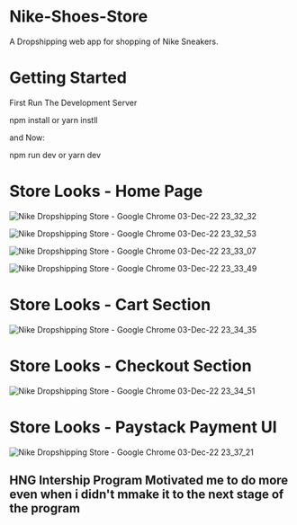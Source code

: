 # Nike-Shoes-Store
A Dropshipping web app for shopping of Nike Sneakers.

# Getting Started

First Run The Development Server

npm install or yarn instll

and Now:

npm run dev or yarn dev

# Store Looks - Home Page
![Nike Dropshipping Store - Google Chrome 03-Dec-22 23_32_32](https://user-images.githubusercontent.com/56152847/205465762-27e2d7ef-1936-4644-9d88-756a1a60bbb5.png)

![Nike Dropshipping Store - Google Chrome 03-Dec-22 23_32_53](https://user-images.githubusercontent.com/56152847/205465783-9eaa5a47-1a89-4a83-b44e-2c1d29a14a15.png)

![Nike Dropshipping Store - Google Chrome 03-Dec-22 23_33_07](https://user-images.githubusercontent.com/56152847/205465974-fcd9a59c-6c34-40f8-964d-111dcc09961c.png)

![Nike Dropshipping Store - Google Chrome 03-Dec-22 23_33_49](https://user-images.githubusercontent.com/56152847/205465977-02d75e66-1466-498c-a1b6-255f68b026a5.png)


# Store Looks - Cart Section
![Nike Dropshipping Store - Google Chrome 03-Dec-22 23_34_35](https://user-images.githubusercontent.com/56152847/205465812-a478f39d-f3c5-48f1-8316-0bfb167850c2.png)


# Store Looks - Checkout Section
![Nike Dropshipping Store - Google Chrome 03-Dec-22 23_34_51](https://user-images.githubusercontent.com/56152847/205465814-7ea46e66-da67-442a-8c4e-a1b1b6476a2a.png)


# Store Looks - Paystack Payment UI 
![Nike Dropshipping Store - Google Chrome 03-Dec-22 23_37_21](https://user-images.githubusercontent.com/56152847/205465993-2dbc1757-cfe1-4707-a0f7-2765060b0c56.png)

## HNG Intership Program Motivated me to do more even when i didn't mmake it to the next stage of the program
